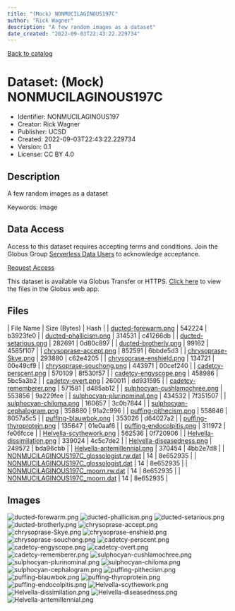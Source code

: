 ```yaml
---
title: "(Mock) NONMUCILAGINOUS197C"
author: "Rick Wagner"
description: "A few random images as a dataset"
date_created: "2022-09-03T22:43:22.229734"
---
```


[Back to catalog](../#datasets)

# Dataset: (Mock) NONMUCILAGINOUS197C

- Identifier: NONMUCILAGINOUS197
- Creator: Rick Wagner
- Publisher: UCSD
- Created: 2022-09-03T22:43:22.229734
- Version: 0.1
- License: CC BY 4.0


## Description
A few random images as a dataset

Keywords: image


## Data Access
Access to this dataset requires accepting terms and conditions. Join the Globus Group [Serverless Data Users](https://app.globus.org/groups/260da91f-3496-11ed-b941-972795fc9504) to acknowledge acceptance.

[Request Access](https://app.globus.org/groups/260da91f-3496-11ed-b941-972795fc9504/join)

This dataset is available via Globus Transfer or HTTPS.
[Click here](https://app.globus.org/file-manager?origin_id=527fe9c0-5782-4a2a-a097-ea2f06fe68ab&origin_path=/allusers/NONMUCILAGINOUS197/) to view the files in the Globus web app.


## Files

| File Name | Size (Bytes) | Hash |
| [ducted-forewarm.png](https://g-079c7d.ca528.03c0.data.globus.org/allusers/NONMUCILAGINOUS197/ducted-forewarm.png) | 542224 | b3923fe0 |
| [ducted-phallicism.png](https://g-079c7d.ca528.03c0.data.globus.org/allusers/NONMUCILAGINOUS197/ducted-phallicism.png) | 314531 | c41266db |
| [ducted-setarious.png](https://g-079c7d.ca528.03c0.data.globus.org/allusers/NONMUCILAGINOUS197/ducted-setarious.png) | 282691 | 0d80c897 |
| [ducted-brotherly.png](https://g-079c7d.ca528.03c0.data.globus.org/allusers/NONMUCILAGINOUS197/ducted-brotherly.png) | 99162 | 4585f107 |
| [chrysoprase-accept.png](https://g-079c7d.ca528.03c0.data.globus.org/allusers/NONMUCILAGINOUS197/chrysoprase-accept.png) | 852591 | 6bbde5d3 |
| [chrysoprase-Skye.png](https://g-079c7d.ca528.03c0.data.globus.org/allusers/NONMUCILAGINOUS197/chrysoprase-Skye.png) | 293880 | c62e4205 |
| [chrysoprase-enshield.png](https://g-079c7d.ca528.03c0.data.globus.org/allusers/NONMUCILAGINOUS197/chrysoprase-enshield.png) | 134721 | 00e49cf9 |
| [chrysoprase-souchong.png](https://g-079c7d.ca528.03c0.data.globus.org/allusers/NONMUCILAGINOUS197/chrysoprase-souchong.png) | 443971 | 00cef240 |
| [cadetcy-perscent.png](https://g-079c7d.ca528.03c0.data.globus.org/allusers/NONMUCILAGINOUS197/cadetcy-perscent.png) | 570109 | 8f530f57 |
| [cadetcy-engyscope.png](https://g-079c7d.ca528.03c0.data.globus.org/allusers/NONMUCILAGINOUS197/cadetcy-engyscope.png) | 458986 | 5bc5a3b2 |
| [cadetcy-overt.png](https://g-079c7d.ca528.03c0.data.globus.org/allusers/NONMUCILAGINOUS197/cadetcy-overt.png) | 260011 | dd931595 |
| [cadetcy-rememberer.png](https://g-079c7d.ca528.03c0.data.globus.org/allusers/NONMUCILAGINOUS197/cadetcy-rememberer.png) | 571581 | d485ab12 |
| [sulphocyan-cushlamochree.png](https://g-079c7d.ca528.03c0.data.globus.org/allusers/NONMUCILAGINOUS197/sulphocyan-cushlamochree.png) | 553856 | 9a229fee |
| [sulphocyan-plurinominal.png](https://g-079c7d.ca528.03c0.data.globus.org/allusers/NONMUCILAGINOUS197/sulphocyan-plurinominal.png) | 434532 | 7f351507 |
| [sulphocyan-chiloma.png](https://g-079c7d.ca528.03c0.data.globus.org/allusers/NONMUCILAGINOUS197/sulphocyan-chiloma.png) | 160657 | 3c0b7844 |
| [sulphocyan-cephalogram.png](https://g-079c7d.ca528.03c0.data.globus.org/allusers/NONMUCILAGINOUS197/sulphocyan-cephalogram.png) | 358880 | 91a2c996 |
| [puffing-pithecism.png](https://g-079c7d.ca528.03c0.data.globus.org/allusers/NONMUCILAGINOUS197/puffing-pithecism.png) | 558846 | 8057a5c5 |
| [puffing-blauwbok.png](https://g-079c7d.ca528.03c0.data.globus.org/allusers/NONMUCILAGINOUS197/puffing-blauwbok.png) | 353026 | d64027a2 |
| [puffing-thyroprotein.png](https://g-079c7d.ca528.03c0.data.globus.org/allusers/NONMUCILAGINOUS197/puffing-thyroprotein.png) | 135647 | 01e0aaf6 |
| [puffing-endocolpitis.png](https://g-079c7d.ca528.03c0.data.globus.org/allusers/NONMUCILAGINOUS197/puffing-endocolpitis.png) | 311972 | fe06fcce |
| [Helvella-scythework.png](https://g-079c7d.ca528.03c0.data.globus.org/allusers/NONMUCILAGINOUS197/Helvella-scythework.png) | 562536 | 0f720906 |
| [Helvella-dissimilation.png](https://g-079c7d.ca528.03c0.data.globus.org/allusers/NONMUCILAGINOUS197/Helvella-dissimilation.png) | 339024 | 4c5c7de2 |
| [Helvella-diseasedness.png](https://g-079c7d.ca528.03c0.data.globus.org/allusers/NONMUCILAGINOUS197/Helvella-diseasedness.png) | 249572 | bda96cbb |
| [Helvella-antemillennial.png](https://g-079c7d.ca528.03c0.data.globus.org/allusers/NONMUCILAGINOUS197/Helvella-antemillennial.png) | 370454 | 4bb2e7d8 |
| [NONMUCILAGINOUS197C_glossologist.rw.dat](https://g-079c7d.ca528.03c0.data.globus.org/allusers/NONMUCILAGINOUS197/NONMUCILAGINOUS197C_glossologist.rw.dat) | 14 | 8e652935 |
| [NONMUCILAGINOUS197C_glossologist.dat](https://g-079c7d.ca528.03c0.data.globus.org/allusers/NONMUCILAGINOUS197/NONMUCILAGINOUS197C_glossologist.dat) | 14 | 8e652935 |
| [NONMUCILAGINOUS197C_moorn.rw.dat](https://g-079c7d.ca528.03c0.data.globus.org/allusers/NONMUCILAGINOUS197/NONMUCILAGINOUS197C_moorn.rw.dat) | 14 | 8e652935 |
| [NONMUCILAGINOUS197C_moorn.dat](https://g-079c7d.ca528.03c0.data.globus.org/allusers/NONMUCILAGINOUS197/NONMUCILAGINOUS197C_moorn.dat) | 14 | 8e652935 |


## Images
![ducted-forewarm.png](https://g-079c7d.ca528.03c0.data.globus.org/allusers/NONMUCILAGINOUS197/ducted-forewarm.png) ![ducted-phallicism.png](https://g-079c7d.ca528.03c0.data.globus.org/allusers/NONMUCILAGINOUS197/ducted-phallicism.png) ![ducted-setarious.png](https://g-079c7d.ca528.03c0.data.globus.org/allusers/NONMUCILAGINOUS197/ducted-setarious.png) ![ducted-brotherly.png](https://g-079c7d.ca528.03c0.data.globus.org/allusers/NONMUCILAGINOUS197/ducted-brotherly.png) ![chrysoprase-accept.png](https://g-079c7d.ca528.03c0.data.globus.org/allusers/NONMUCILAGINOUS197/chrysoprase-accept.png) ![chrysoprase-Skye.png](https://g-079c7d.ca528.03c0.data.globus.org/allusers/NONMUCILAGINOUS197/chrysoprase-Skye.png) ![chrysoprase-enshield.png](https://g-079c7d.ca528.03c0.data.globus.org/allusers/NONMUCILAGINOUS197/chrysoprase-enshield.png) ![chrysoprase-souchong.png](https://g-079c7d.ca528.03c0.data.globus.org/allusers/NONMUCILAGINOUS197/chrysoprase-souchong.png) ![cadetcy-perscent.png](https://g-079c7d.ca528.03c0.data.globus.org/allusers/NONMUCILAGINOUS197/cadetcy-perscent.png) ![cadetcy-engyscope.png](https://g-079c7d.ca528.03c0.data.globus.org/allusers/NONMUCILAGINOUS197/cadetcy-engyscope.png) ![cadetcy-overt.png](https://g-079c7d.ca528.03c0.data.globus.org/allusers/NONMUCILAGINOUS197/cadetcy-overt.png) ![cadetcy-rememberer.png](https://g-079c7d.ca528.03c0.data.globus.org/allusers/NONMUCILAGINOUS197/cadetcy-rememberer.png) ![sulphocyan-cushlamochree.png](https://g-079c7d.ca528.03c0.data.globus.org/allusers/NONMUCILAGINOUS197/sulphocyan-cushlamochree.png) ![sulphocyan-plurinominal.png](https://g-079c7d.ca528.03c0.data.globus.org/allusers/NONMUCILAGINOUS197/sulphocyan-plurinominal.png) ![sulphocyan-chiloma.png](https://g-079c7d.ca528.03c0.data.globus.org/allusers/NONMUCILAGINOUS197/sulphocyan-chiloma.png) ![sulphocyan-cephalogram.png](https://g-079c7d.ca528.03c0.data.globus.org/allusers/NONMUCILAGINOUS197/sulphocyan-cephalogram.png) ![puffing-pithecism.png](https://g-079c7d.ca528.03c0.data.globus.org/allusers/NONMUCILAGINOUS197/puffing-pithecism.png) ![puffing-blauwbok.png](https://g-079c7d.ca528.03c0.data.globus.org/allusers/NONMUCILAGINOUS197/puffing-blauwbok.png) ![puffing-thyroprotein.png](https://g-079c7d.ca528.03c0.data.globus.org/allusers/NONMUCILAGINOUS197/puffing-thyroprotein.png) ![puffing-endocolpitis.png](https://g-079c7d.ca528.03c0.data.globus.org/allusers/NONMUCILAGINOUS197/puffing-endocolpitis.png) ![Helvella-scythework.png](https://g-079c7d.ca528.03c0.data.globus.org/allusers/NONMUCILAGINOUS197/Helvella-scythework.png) ![Helvella-dissimilation.png](https://g-079c7d.ca528.03c0.data.globus.org/allusers/NONMUCILAGINOUS197/Helvella-dissimilation.png) ![Helvella-diseasedness.png](https://g-079c7d.ca528.03c0.data.globus.org/allusers/NONMUCILAGINOUS197/Helvella-diseasedness.png) ![Helvella-antemillennial.png](https://g-079c7d.ca528.03c0.data.globus.org/allusers/NONMUCILAGINOUS197/Helvella-antemillennial.png) 



